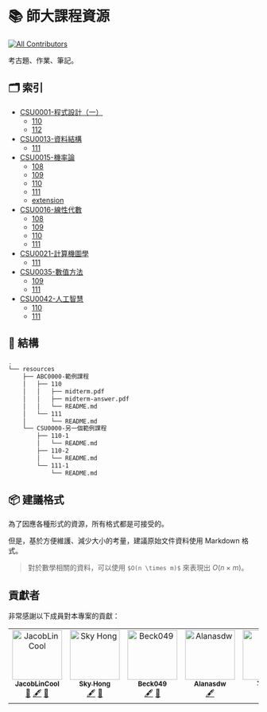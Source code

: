 # 📚 師大課程資源

<!-- ALL-CONTRIBUTORS-BADGE:START - Do not remove or modify this section -->
[![All Contributors](https://img.shields.io/badge/all_contributors-5-orange.svg?style=flat-square)](#contributors-)
<!-- ALL-CONTRIBUTORS-BADGE:END -->

考古題、作業、筆記。

## 🗂️ 索引

<!-- [INDEX START] -->
* [CSU0001-程式設計（一）](./resources/CSU0001-程式設計（一）/)
  * [110](./resources/CSU0001-程式設計（一）/110/)
  * [112](./resources/CSU0001-程式設計（一）/112/)
* [CSU0013-資料結構](./resources/CSU0013-資料結構/)
  * [111](./resources/CSU0013-資料結構/111/)
* [CSU0015-機率論](./resources/CSU0015-機率論/)
  * [108](./resources/CSU0015-機率論/108/)
  * [109](./resources/CSU0015-機率論/109/)
  * [110](./resources/CSU0015-機率論/110/)
  * [111](./resources/CSU0015-機率論/111/)
  * [extension](./resources/CSU0015-機率論/extension/)
* [CSU0016-線性代數](./resources/CSU0016-線性代數/)
  * [108](./resources/CSU0016-線性代數/108/)
  * [109](./resources/CSU0016-線性代數/109/)
  * [110](./resources/CSU0016-線性代數/110/)
  * [111](./resources/CSU0016-線性代數/111/)
* [CSU0021-計算機圖學](./resources/CSU0021-計算機圖學/)
  * [111](./resources/CSU0021-計算機圖學/111/)
* [CSU0035-數值方法](./resources/CSU0035-數值方法/)
  * [109](./resources/CSU0035-數值方法/109/)
  * [111](./resources/CSU0035-數值方法/111/)
* [CSU0042-人工智慧](./resources/CSU0042-人工智慧/)
  * [110](./resources/CSU0042-人工智慧/110/)
  * [111](./resources/CSU0042-人工智慧/111/)

<!-- [INDEX END] -->

## 🧱 結構

```sh
.
└── resources
    ├── ABC0000-範例課程
    │   ├── 110
    │   │   ├── midterm.pdf
    │   │   ├── midterm-answer.pdf
    │   │   └── README.md
    │   └── 111
    │       └── README.md
    └── CSU0000-另一個範例課程
        ├── 110-1
        │   └── README.md
        ├── 110-2
        │   └── README.md
        └── 111-1
            └── README.md
```

## 📦 建議格式

為了因應各種形式的資源，所有格式都是可接受的。

但是，基於方便維護、減少大小的考量，建議原始文件資料使用 Markdown 格式。

> 對於數學相關的資料，可以使用 `$O(n \times m)$` 來表現出 $O(n × m)$。

## 貢獻者

非常感謝以下成員對本專案的貢獻：

<!-- ALL-CONTRIBUTORS-LIST:START - Do not remove or modify this section -->
<!-- prettier-ignore-start -->
<!-- markdownlint-disable -->
<table>
  <tbody>
    <tr>
      <td align="center"><a href="https://jacoblin.cool"><img src="https://avatars.githubusercontent.com/u/28478594?v=4?s=100" width="100px;" alt="JacobLinCool"/><br /><sub><b>JacobLinCool</b></sub></a><br /><a href="#tool-JacobLinCool" title="Tools">🔧</a> <a href="#content-JacobLinCool" title="Content">🖋</a> <a href="https://github.com/NTNU-CSIE/course-resource/pulls?q=is%3Apr+reviewed-by%3AJacobLinCool" title="Reviewed Pull Requests">👀</a></td>
      <td align="center"><a href="https://github.com/skyhong2002"><img src="https://avatars.githubusercontent.com/u/29522167?v=4?s=100" width="100px;" alt="Sky Hong"/><br /><sub><b>Sky Hong</b></sub></a><br /><a href="#content-skyhong2002" title="Content">🖋</a> <a href="https://github.com/NTNU-CSIE/course-resource/pulls?q=is%3Apr+reviewed-by%3Askyhong2002" title="Reviewed Pull Requests">👀</a></td>
      <td align="center"><a href="https://github.com/Beck049"><img src="https://avatars.githubusercontent.com/u/71216971?v=4?s=100" width="100px;" alt="Beck049"/><br /><sub><b>Beck049</b></sub></a><br /><a href="#content-Beck049" title="Content">🖋</a> <a href="https://github.com/NTNU-CSIE/course-resource/pulls?q=is%3Apr+reviewed-by%3ABeck049" title="Reviewed Pull Requests">👀</a></td>
      <td align="center"><a href="https://github.com/Alanasdw"><img src="https://avatars.githubusercontent.com/u/60531420?v=4?s=100" width="100px;" alt="Alanasdw"/><br /><sub><b>Alanasdw</b></sub></a><br /><a href="#content-Alanasdw" title="Content">🖋</a></td>
      <td align="center"><a href="https://www.facebook.com/Takala1128"><img src="https://avatars.githubusercontent.com/u/50894789?v=4?s=100" width="100px;" alt="Takala"/><br /><sub><b>Takala</b></sub></a><br /><a href="#content-MakerTakala" title="Content">🖋</a></td>
    </tr>
  </tbody>
</table>

<!-- markdownlint-restore -->
<!-- prettier-ignore-end -->

<!-- ALL-CONTRIBUTORS-LIST:END -->
